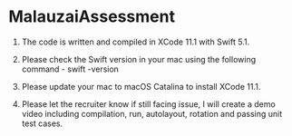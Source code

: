 # MalauzaiAssessment

1. The code is written and compiled in XCode 11.1 with Swift 5.1.

2. Please check the Swift version in your mac using the following command - 
   swift -version

3. Please update your mac to macOS Catalina to install XCode 11.1.

4. Please let the recruiter know if still facing issue, I will create a demo video including compilation, run, autolayout, rotation and passing unit test cases.

